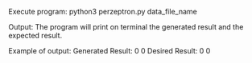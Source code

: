 Execute program:
python3 perzeptron.py data_file_name

Output:
The program will print on terminal the generated result and the expected result.

Example of output:
Generated Result: 0 0 Desired Result: 0 0 